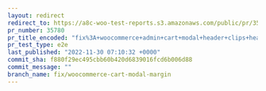 ```yaml
---
layout: redirect
redirect_to: https://a8c-woo-test-reports.s3.amazonaws.com/public/pr/35780/e2e/index.html
pr_number: 35780
pr_title_encoded: "fix%3A+woocommerce+admin+cart+modal+header+clips+header+text"
pr_test_type: e2e
last_published: "2022-11-30 07:10:32 +0000"
commit_sha: f880f29ec495cbb60b420d6839016fcd6b006d88
commit_message: ""
branch_name: fix/woocommerce-cart-modal-margin
---
```


